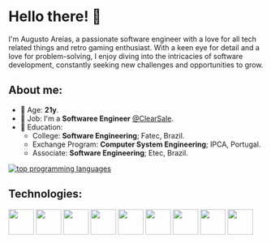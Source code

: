 # Hello there! :wave:
I'm Augusto Areias, a passionate software engineer with a love for all tech related things and retro gaming enthusiast. With a keen eye for detail and a love for problem-solving, I enjoy diving into the intricacies of software development, constantly seeking new challenges and opportunities to grow. 

## About me:
- 👴 Age: **21y**.
- 💼 Job: I'm a **Softwaree Engineer** [@ClearSale](https://www.clear.sale/?lang=en).
- 🏫 Education: 
  - College: **Software Engineering**; Fatec, Brazil.
  - Exchange Program: **Computer System Engineering**; IPCA, Portugal.
  - Associate: **Software Engineering**; Etec, Brazil.  

[![top programming languages](https://github-readme-stats.vercel.app/api/top-langs/?username=areiass36&theme=dark&custom_title=Top%20%languages&layout=compact)](https://github.com/areiass36)

## Technologies:
<div style="diplay: flex">
  <a href="dotnet"><img src="https://github.com/onemarc/tech-icons/blob/main/icons/dotnet-light.svg" width="50"></a>
  <a href="sqlserver"><img src="https://github.com/onemarc/tech-icons/blob/main/icons/mssqlserver-light.svg" width="50"></a>
  <a href="postgres"><img src="https://github.com/onemarc/tech-icons/blob/main/icons/postgressql-light.svg" width="50"></a>
  <a href="mysql"><img src="https://github.com/onemarc/tech-icons/blob/main/icons/mysql-light.svg" width="50"></a>
  <a href="angular"><img src="https://github.com/onemarc/tech-icons/blob/main/icons/angular-light.svg" width="50"></a>
  <a href="vuejs"><img src="https://github.com/onemarc/tech-icons/blob/main/icons/vuejs-light.svg" width="50"></a>
  <a href="javascript"><img src="https://github.com/onemarc/tech-icons/blob/main/icons/javascript.svg" width="50"></a>
  <a href="typescript"><img src="https://github.com/onemarc/tech-icons/blob/main/icons/typescript.svg" width="50"></a>
  <a href="node"><img src="https://github.com/onemarc/tech-icons/blob/main/icons/nodejs.svg" width="50"></a>
</div>

